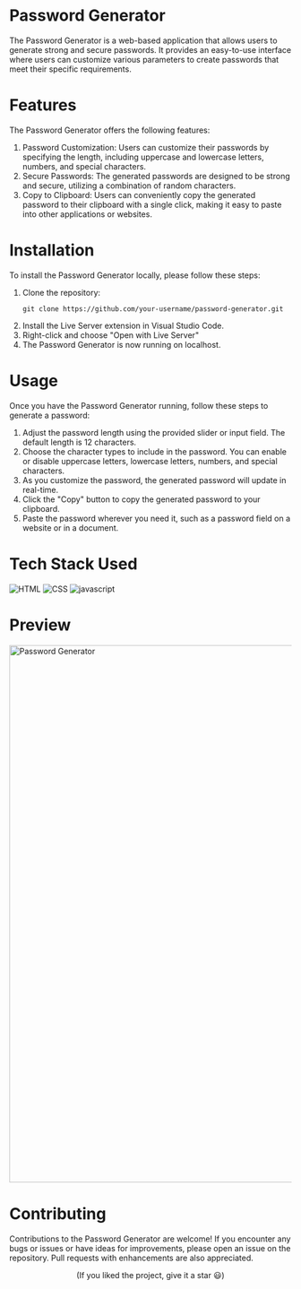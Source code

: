 # Password Generator
The Password Generator is a web-based application that allows users to generate strong and secure passwords. It provides an easy-to-use interface where users can customize various parameters to create passwords that meet their specific requirements.

# Features
The Password Generator offers the following features:

1. Password Customization: Users can customize their passwords by specifying the length, including uppercase and lowercase letters, numbers, and special characters.
2. Secure Passwords: The generated passwords are designed to be strong and secure, utilizing a combination of random characters.
3. Copy to Clipboard: Users can conveniently copy the generated password to their clipboard with a single click, making it easy to paste into other applications or websites.
# Installation
To install the Password Generator locally, please follow these steps:

1. Clone the repository: 
    ``` shell 
    git clone https://github.com/your-username/password-generator.git
    ```
2. Install the Live Server extension in Visual Studio Code.
3. Right-click and choose "Open with Live Server"
4. The Password Generator is now running on localhost.

# Usage
Once you have the Password Generator running, follow these steps to generate a password:
1. Adjust the password length using the provided slider or input field. The default length is 12 characters.
2. Choose the character types to include in the password. You can enable or disable uppercase letters, lowercase letters, numbers, and special characters.
3. As you customize the password, the generated password will update in real-time.
4. Click the "Copy" button to copy the generated password to your clipboard.
5. Paste the password wherever you need it, such as a password field on a website or in a document.

# Tech Stack Used
![HTML](https://github.com/Harshdev625/Password-Generator/assets/98793412/9874cd6d-5a01-453f-92dc-78dae861e55f)
![CSS](https://github.com/Harshdev625/Password-Generator/assets/98793412/a91ace2f-6eec-46b3-b05f-58008240556d)
![javascript](https://github.com/Harshdev625/Password-Generator/assets/98793412/c7e8b8e1-cd56-4e8e-8d7d-98a2f368c669)

# Preview
<img width="959" alt="Password Generator" src="https://github.com/Harshdev625/Password-Generator/assets/98793412/0e808da9-e5ac-4edf-80b0-a68a676468a2">

# Contributing
Contributions to the Password Generator are welcome! If you encounter any bugs or issues or have ideas for improvements, please open an issue on the repository. Pull requests with enhancements are also appreciated.

<p align='center'>
(If you liked the project, give it a star 😃)
</p>
